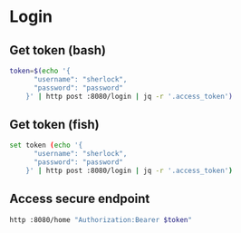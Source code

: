 # Login
## Get token (bash)
```bash
token=$(echo '{
      "username": "sherlock",
      "password": "password"
    }' | http post :8080/login | jq -r '.access_token')
```

## Get token (fish)
```bash
set token (echo '{
      "username": "sherlock",
      "password": "password"
    }' | http post :8080/login | jq -r '.access_token')
```

## Access secure endpoint
```bash
http :8080/home "Authorization:Bearer $token"
```
